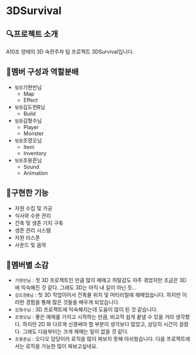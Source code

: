 # 3DSurvival
## 🔍프로젝트 소개
A10조 양떼의 3D 숙련주차 팀 프로젝트 3DSurvival입니다.
## 👬멤버 구성과 역할분배
* `팀장`기현빈님
  * Map
  * Effect
* `팀원`김도현B님
  * Build
* `팀원`김형수님
  * Player
  * Monster
* `팀원`조영오님
  * Item
  * Inventory
* `팀원`조용준님
  * Sound
  * Animation
## 📁구현한 기능
* 자원 수집 및 가공
* 식사와 수분 관리
* 건축 및 생존 기지 구축
* 생존 관리 시스템
* 자원 리스폰
* 사운드 및 음악
## 🐑멤버별 소감
* `기현빈님` : 첫 3D 프로젝트인 만큼 많이 헤매고 허탈감도 자주 겪었지만 조금은 3D에 익숙해진 것 같다. 그래도 3D는 아직 내 길이 아닌 듯...
* `김도현B님` : 첫 3D 작업이어서 건축물 위치 및 머티리얼에 헤매었습니다. 하지만 이러한 경험을 통해 많은 것들을 배우게 되었습니다.
* `김형수님` : 3D 프로젝트에 익숙해지는데 도움이 많이 된 것 같습니다.
* `조영오님` : 좋은 예제를 가지고 시작하는 만큼, 비교적 쉽게 끝낼 수 있을 거라 생각했다. 하지만 2D 와 다르게 신경써야 할 부분이 생각보다 많았고, 상당히 시간이 걸렸다. 그래도 다음부터는 크게 헤매는 일이 없을 것 같다.
* `조용준님` : 오디오 담당이라 로직을 많이 짜보지 못해 아쉬웠습니다. 다음 프로젝트에서는 로직을 가능한 많이 짜보고싶네요.
